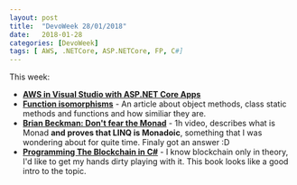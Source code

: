 ```yaml
---
layout: post
title:  "DevoWeek 28/01/2018"
date:   2018-01-28
categories: [DevoWeek]
tags: [ AWS, .NETCore, ASP.NETCore, FP, C#]
---
```


This week:

* **[AWS in Visual Studio with ASP.NET Core Apps](https://aws.amazon.com/blogs/developer/serverless-asp-net-core-2-0-applications/)**
* **[Function isomorphisms](http://blog.ploeh.dk/2018/01/22/function-isomorphisms/)** - An article about object methods, class static methods and functions and how similiar they are.
* **[Brian Beckman: Don't fear the Monad](https://www.youtube.com/watch?v=ZhuHCtR3xq8)** - 1h video, describes what is Monad **and proves that LINQ is Monadoic**, something that I was wondering about for quite time. Finaly got an answer :D
* **[Programming The Blockchain in C#](https://www.gitbook.com/book/programmingblockchain/programmingblockchain)** - I know blockchain only in theory, I'd like to get my hands dirty playing with it. This book looks like a good intro to the topic.
                            
